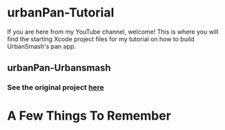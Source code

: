 # urbanPan-Tutorial
If you are here from my YouTube channel, welcome! This is where you will find the starting Xcode project files for my tutorial on how to build UrbanSmash's pan app.
## urbanPan-Urbansmash
### See the original project [here](https://github.com/urbansmash/urbanPan)
# A Few Things To Remember
